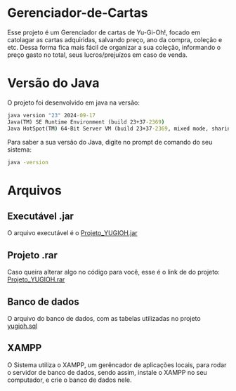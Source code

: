 # Gerenciador-de-Cartas
Esse projeto é um Gerenciador de cartas de Yu-Gi-Oh!, focado em catolagar as cartas adquiridas, salvando preço, ano da compra, coleção e etc. Dessa forma fica mais fácil de organizar a sua coleção, informando o preço gasto no total, seus lucros/prejuízos em caso de venda.

# Versão do Java
O projeto foi desenvolvido em java na versão:
```cmd
java version "23" 2024-09-17
Java(TM) SE Runtime Environment (build 23+37-2369)
Java HotSpot(TM) 64-Bit Server VM (build 23+37-2369, mixed mode, sharing)
```
Para saber a sua versão do Java, digite no prompt de comando do seu sistema:
```cmd
java -version
```
# Arquivos
## Executável .jar
O arquivo executável é o [Projeto_YUGIOH.jar](https://github.com/arlisson/Gerenciador-de-Cartas/blob/main/Projeto_YUGIOH.rar)
## Projeto .rar
Caso queira alterar algo no código para você, esse é o link de do projeto: [Projeto_YUGIOH.rar](https://github.com/arlisson/Gerenciador-de-Cartas/blob/main/Projeto_YUGIOH.rar)
## Banco de dados
O arquivo do banco de dados, com as tabelas utilizadas no projeto [yugioh.sql](https://github.com/arlisson/Gerenciador-de-Cartas/blob/main/yugioh.sql)

## XAMPP
O Sistema utiliza o XAMPP, um gerêncador de aplicações locais, para rodar o servidor de banco de dados, sendo assim, instale o XAMPP no seu computador, e crie o banco de dados nele.
